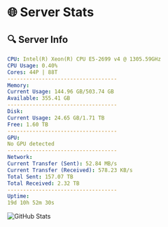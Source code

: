 # 🌐 Server Stats
## 🔍 Server Info
```yaml
CPU: Intel(R) Xeon(R) CPU E5-2699 v4 @ 1305.59GHz
CPU Usage: 0.40%
Cores: 44P | 88T
-----------------------------------
Memory:
Current Usage: 144.96 GB/503.74 GB
Available: 355.41 GB
-----------------------------------
Disk:
Current Usage: 24.65 GB/1.71 TB
Free: 1.60 TB
-----------------------------------
GPU:
No GPU detected
-----------------------------------
Network:
Current Transfer (Sent): 52.84 MB/s
Current Transfer (Received): 578.23 KB/s
Total Sent: 157.07 TB
Total Received: 2.32 TB
-----------------------------------
Uptime:
19d 10h 52m 30s
```
![GitHub Stats](https://img.shields.io/badge/Updated-2025-02-27_09:35:48-blue)